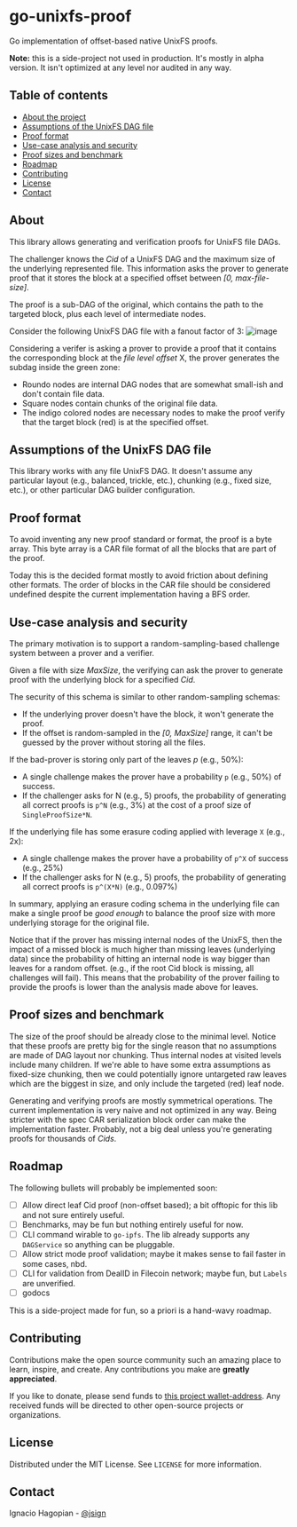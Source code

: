 # go-unixfs-proof

Go implementation of offset-based native UnixFS proofs.

**Note:** this is a side-project not used in production. It's mostly in alpha version. It isn't optimized at any level nor audited in any way. 

## Table of contents
- [About the project](#about)
- [Assumptions of the UnixFS DAG file](#Assumptions-of-the-UnixFS-DAG-file)
- [Proof format](#proof-format)
- [Use-case analysis and security](#use-case-analysis-and-security)
- [Proof sizes and benchmark](#proof-sizes-and-benchmark)
- [Roadmap](#roadmap)
- [Contributing](#contributing)
- [License](#license)
- [Contact](#contact)


## About
This library allows generating and verification proofs for UnixFS file DAGs.

The challenger knows the _Cid_ of a UnixFS DAG and the maximum size of the underlying represented file. This information asks the prover to generate proof that it stores the block at a specified offset between _[0, max-file-size]_.

The proof is a sub-DAG of the original, which contains the path to the targeted block, plus each level of intermediate nodes.

Consider the following UnixFS DAG file with a fanout factor of 3:
![image](https://user-images.githubusercontent.com/6136245/139512869-5135649f-dc34-4ef1-9862-5c47860ec581.png)
<!---
(https://excalidraw.com/#json=5662906028916736,qzS2x9JgfY30Vy2tbzWwiA)
-->


Considering a verifer is asking a prover to provide a proof that it contains the corresponding block at the _file level offset_ X, the prover generates the subdag inside the green zone:
- Roundo nodes are internal DAG nodes that are somewhat small-ish and don't contain file data.
- Square nodes contain chunks of the original file data.
- The indigo colored nodes are necessary nodes to make the proof verify that the target block (red) is at the specified offset.


## Assumptions of the UnixFS DAG file
This library works with any file UnixFS DAG. It doesn't assume any particular layout (e.g., balanced, trickle, etc.), chunking (e.g., fixed size, etc.), or other particular DAG builder configuration.

## Proof format
To avoid inventing any new proof standard or format, the proof is a byte array. This byte array is a CAR file format of all the blocks that are part of the proof.

Today this is the decided format mostly to avoid friction about defining other formats. The order of blocks in the CAR file should be considered undefined despite the current implementation having a BFS order.

## Use-case analysis and security
The primary motivation is to support a random-sampling-based challenge system between a prover and a verifier.

Given a file with size _MaxSize_, the verifying can ask the prover to generate proof with the underlying block for a specified _Cid_.

The security of this schema is similar to other random-sampling schemas:
- If the underlying prover doesn't have the block, it won't generate the proof.
- If the offset is random-sampled in the _[0, MaxSize]_ range, it can't be guessed by the prover without storing all the files.

If the bad-prover is storing  only part of the leaves _p_ (e.g., 50%):
- A single challenge makes the prover have a probability `p` (e.g., 50%) of success.
- If the challenger asks for N (e.g., 5) proofs, the probability of generating all correct proofs is `p^N` (e.g., 3%) at the cost of a proof size of `SingleProofSize*N`.

If the underlying file has some erasure coding applied with leverage `X` (e.g., 2x):
- A single challenge makes the prover have a probability of `p^X` of success (e.g., 25%)
- If the challenger asks for N (e.g., 5) proofs, the probability of generating all correct proofs is `p^(X*N)` (e.g., 0.097%)

In summary, applying an erasure coding schema in the underlying file can make a single proof be _good enough_ to balance the proof size with more underlying storage for the original file.

Notice that if the prover has missing internal nodes of the UnixFS, then the impact of a missed block is much higher than missing leaves (underlying data) since the probability of hitting an internal node is way bigger than leaves for a random offset. (e.g., if the root Cid block is missing, all challenges will fail). This means that the probability of the prover failing to provide the proofs is lower than the analysis made above for leaves.


## Proof sizes and benchmark
The size of the proof should be already close to the minimal level. Notice that these proofs are pretty big for the single reason that no assumptions are made of DAG layout nor chunking. Thus internal nodes at visited levels include many children. If we're able to have some extra assumptions as fixed-size chunking, then we could potentially ignore untargeted raw leaves which are the biggest in size, and only include the targeted (red) leaf node.

Generating and verifying proofs are mostly symmetrical operations. The current implementation is very naive and not optimized in any way. Being stricter with the spec CAR serialization block order can make the implementation faster. Probably, not a big deal unless you're generating proofs for thousands of _Cids_.

## Roadmap
The following bullets will probably be implemented soon:
- [ ] Allow direct leaf Cid proof (non-offset based); a bit offtopic for this lib and not sure entirely useful.
- [ ] Benchmarks, may be fun but nothing entirely useful for now.
- [ ] CLI command wirable to `go-ipfs`. The lib already supports any `DAGService` so anything can be pluggable.
- [ ] Allow strict mode proof validation; maybe it makes sense to fail faster in some cases, nbd.
- [ ] CLI for validation from DealID in Filecoin network; maybe fun, but `Labels` are unverified.
- [ ] godocs

This is a side-project made for fun, so a priori is a hand-wavy roadmap.

## Contributing

Contributions make the open source community such an amazing place to learn, inspire, and create. Any contributions you make are **greatly appreciated**.

If you like to donate, please send funds to [this project wallet-address](https://etherscan.io/address/0x2750E75E3771Dfb5041D5014a3dCC6e052fcd575). Any received funds will be directed to other open-source projects or organizations.

## License

Distributed under the MIT License. See `LICENSE` for more information.

## Contact
Ignacio Hagopian - [@jsign](https://github.com/jsign) 
